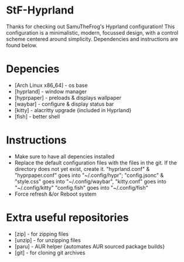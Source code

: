 # StF-Hyprland
Thanks for checking out SamuTheFrog's Hyprland configuration! 
This configuration is a minimalistic, modern, focussed design, with a control scheme centered around simplicity.
Dependencies and instructions are found below.

# Depencies
* [Arch Linux x86_64] - os base
* [hyprland] - window manager
* [hyprpaper] - preloads & displays wallpaper
* [waybar] - configure & display status bar
* [kitty] - alacritty upgrade {included in Hyprland}
* [fish] - better shell
  
# Instructions
* Make sure to have all depencies installed
* Replace the default configuration files with the files in the git. If the directory does not yet exist, create it.
  "hyprland.conf" & "hyprpaper.conf" goes into "~/.config/hypr";
  "config.jsonc" & "style.css" goes into "~/.config/waybar",
  "kitty.conf" goes into "~/.config/kitty"
  "config.fish" goes into "~/.config/fish"
* Force refresh &/or Reboot system

# Extra useful repositories
* [zip] - for zipping files
* [unzip] - for unzipping files
* [paru] - AUR helper {automates AUR sourced package builds}
* [git] - for cloning git archives
